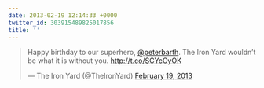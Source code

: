 ```yaml
---
date: 2013-02-19 12:14:33 +0000
twitter_id: 303915489825017856
title: ''
---
```


<blockquote class="twitter-tweet"><p lang="en" dir="ltr">Happy birthday to our superhero, <a href="https://twitter.com/peterbarth?ref_src=twsrc%5Etfw">@peterbarth</a>. The Iron Yard wouldn’t be what it is without you. <a href="http://t.co/SCYcOyOK">http://t.co/SCYcOyOK</a></p>&mdash; The Iron Yard (@TheIronYard) <a href="https://twitter.com/TheIronYard/status/303901132076507136?ref_src=twsrc%5Etfw">February 19, 2013</a></blockquote>
<script async src="https://platform.twitter.com/widgets.js" charset="utf-8"></script>
